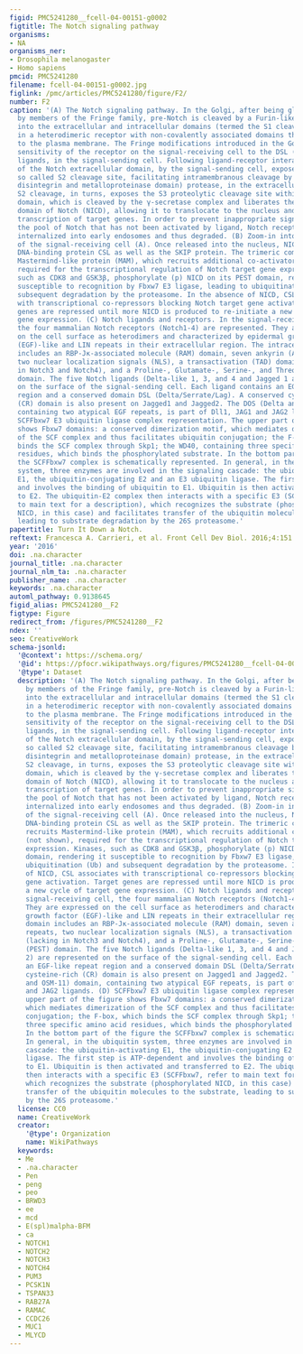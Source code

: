 ```yaml
---
figid: PMC5241280__fcell-04-00151-g0002
figtitle: The Notch signaling pathway
organisms:
- NA
organisms_ner:
- Drosophila melanogaster
- Homo sapiens
pmcid: PMC5241280
filename: fcell-04-00151-g0002.jpg
figlink: /pmc/articles/PMC5241280/figure/F2/
number: F2
caption: '(A) The Notch signaling pathway. In the Golgi, after being glycosylated
  by members of the Fringe family, pre-Notch is cleaved by a Furin-like convertase
  into the extracellular and intracellular domains (termed the S1 cleavage), resulting
  in a heterodimeric receptor with non-covalently associated domains that is transported
  to the plasma membrane. The Fringe modifications introduced in the Golgi affect
  sensitivity of the receptor on the signal-receiving cell to the DSL (Delta-Serrate-Lag2)
  ligands, in the signal-sending cell. Following ligand-receptor interaction, trans-endocytosis
  of the Notch extracellular domain, by the signal-sending cell, exposes the second
  so called S2 cleavage site, facilitating intramembranous cleavage by an ADAM (a
  disintegrin and metalloproteinase domain) protease, in the extracellular domain.
  S2 cleavage, in turns, exposes the S3 proteolytic cleavage site within the transmembrane
  domain, which is cleaved by the γ-secretase complex and liberates the intracellular
  domain of Notch (NICD), allowing it to translocate to the nucleus and thus activate
  transcription of target genes. In order to prevent inappropriate signaling from
  the pool of Notch that has not been activated by ligand, Notch receptor is continuously
  internalized into early endosomes and thus degraded. (B) Zoom-in into the nucleus
  of the signal-receiving cell (A). Once released into the nucleus, NICD binds the
  DNA-binding protein CSL as well as the SKIP protein. The trimeric complex thus recruits
  Mastermind-like protein (MAM), which recruits additional co-activators (not shown),
  required for the transcriptional regulation of Notch target gene expression. Kinases,
  such as CDK8 and GSK3β, phosphorylate (p) NICD on its PEST domain, rendering it
  susceptible to recognition by Fbxw7 E3 ligase, leading to ubiquitination (Ub) and
  subsequent degradation by the proteasome. In the absence of NICD, CSL associates
  with transcriptional co-repressors blocking Notch target gene activation. Target
  genes are repressed until more NICD is produced to re-initiate a new cycle of target
  gene expression. (C) Notch ligands and receptors. In the signal-receiving cell,
  the four mammalian Notch receptors (Notch1-4) are represented. They are expressed
  on the cell surface as heterodimers and characterized by epidermal growth factor
  (EGF)-like and LIN repeats in their extracellular region. The intracellular domain
  includes an RBP-Jκ-associated molecule (RAM) domain, seven ankyrin (ANK) repeats,
  two nuclear localization signals (NLS), a transactivation (TAD) domain (lacking
  in Notch3 and Notch4), and a Proline-, Glutamate-, Serine-, and Threonine-rich (PEST)
  domain. The five Notch ligands (Delta-like 1, 3, and 4 and Jagged 1 and 2) are represented
  on the surface of the signal-sending cell. Each ligand contains an EGF-like repeat
  region and a conserved domain DSL (Delta/Serrate/Lag). A conserved cysteine-rich
  (CR) domain is also present on Jagged1 and Jagged2. The DOS (Delta and OSM-11) domain,
  containing two atypical EGF repeats, is part of Dll1, JAG1 and JAG2 ligands. (D)
  SCFFbxw7 E3 ubiquitin ligase complex representation. The upper part of the figure
  shows Fbxw7 domains: a conserved dimerization motif, which mediates dimerization
  of the SCF complex and thus facilitates ubiquitin conjugation; the F-box, which
  binds the SCF complex through Skp1; the WD40, containing three specific amino acid
  residues, which binds the phosphorylated substrate. In the bottom part of the figure
  the SCFFbxw7 complex is schematically represented. In general, in the ubiquitin
  system, three enzymes are involved in the signaling cascade: the ubiquitin-activating
  E1, the ubiquitin-conjugating E2 and an E3 ubiquitin ligase. The first step is ATP-dependent
  and involves the binding of ubiquitin to E1. Ubiquitin is then activated and transferred
  to E2. The ubiquitin-E2 complex then interacts with a specific E3 (SCFFbxw7, refer
  to main text for a description), which recognizes the substrate (phosphorylated
  NICD, in this case) and facilitates transfer of the ubiquitin molecules to the substrate,
  leading to substrate degradation by the 26S proteasome.'
papertitle: Turn It Down a Notch.
reftext: Francesca A. Carrieri, et al. Front Cell Dev Biol. 2016;4:151.
year: '2016'
doi: .na.character
journal_title: .na.character
journal_nlm_ta: .na.character
publisher_name: .na.character
keywords: .na.character
automl_pathway: 0.9138645
figid_alias: PMC5241280__F2
figtype: Figure
redirect_from: /figures/PMC5241280__F2
ndex: ''
seo: CreativeWork
schema-jsonld:
  '@context': https://schema.org/
  '@id': https://pfocr.wikipathways.org/figures/PMC5241280__fcell-04-00151-g0002.html
  '@type': Dataset
  description: '(A) The Notch signaling pathway. In the Golgi, after being glycosylated
    by members of the Fringe family, pre-Notch is cleaved by a Furin-like convertase
    into the extracellular and intracellular domains (termed the S1 cleavage), resulting
    in a heterodimeric receptor with non-covalently associated domains that is transported
    to the plasma membrane. The Fringe modifications introduced in the Golgi affect
    sensitivity of the receptor on the signal-receiving cell to the DSL (Delta-Serrate-Lag2)
    ligands, in the signal-sending cell. Following ligand-receptor interaction, trans-endocytosis
    of the Notch extracellular domain, by the signal-sending cell, exposes the second
    so called S2 cleavage site, facilitating intramembranous cleavage by an ADAM (a
    disintegrin and metalloproteinase domain) protease, in the extracellular domain.
    S2 cleavage, in turns, exposes the S3 proteolytic cleavage site within the transmembrane
    domain, which is cleaved by the γ-secretase complex and liberates the intracellular
    domain of Notch (NICD), allowing it to translocate to the nucleus and thus activate
    transcription of target genes. In order to prevent inappropriate signaling from
    the pool of Notch that has not been activated by ligand, Notch receptor is continuously
    internalized into early endosomes and thus degraded. (B) Zoom-in into the nucleus
    of the signal-receiving cell (A). Once released into the nucleus, NICD binds the
    DNA-binding protein CSL as well as the SKIP protein. The trimeric complex thus
    recruits Mastermind-like protein (MAM), which recruits additional co-activators
    (not shown), required for the transcriptional regulation of Notch target gene
    expression. Kinases, such as CDK8 and GSK3β, phosphorylate (p) NICD on its PEST
    domain, rendering it susceptible to recognition by Fbxw7 E3 ligase, leading to
    ubiquitination (Ub) and subsequent degradation by the proteasome. In the absence
    of NICD, CSL associates with transcriptional co-repressors blocking Notch target
    gene activation. Target genes are repressed until more NICD is produced to re-initiate
    a new cycle of target gene expression. (C) Notch ligands and receptors. In the
    signal-receiving cell, the four mammalian Notch receptors (Notch1-4) are represented.
    They are expressed on the cell surface as heterodimers and characterized by epidermal
    growth factor (EGF)-like and LIN repeats in their extracellular region. The intracellular
    domain includes an RBP-Jκ-associated molecule (RAM) domain, seven ankyrin (ANK)
    repeats, two nuclear localization signals (NLS), a transactivation (TAD) domain
    (lacking in Notch3 and Notch4), and a Proline-, Glutamate-, Serine-, and Threonine-rich
    (PEST) domain. The five Notch ligands (Delta-like 1, 3, and 4 and Jagged 1 and
    2) are represented on the surface of the signal-sending cell. Each ligand contains
    an EGF-like repeat region and a conserved domain DSL (Delta/Serrate/Lag). A conserved
    cysteine-rich (CR) domain is also present on Jagged1 and Jagged2. The DOS (Delta
    and OSM-11) domain, containing two atypical EGF repeats, is part of Dll1, JAG1
    and JAG2 ligands. (D) SCFFbxw7 E3 ubiquitin ligase complex representation. The
    upper part of the figure shows Fbxw7 domains: a conserved dimerization motif,
    which mediates dimerization of the SCF complex and thus facilitates ubiquitin
    conjugation; the F-box, which binds the SCF complex through Skp1; the WD40, containing
    three specific amino acid residues, which binds the phosphorylated substrate.
    In the bottom part of the figure the SCFFbxw7 complex is schematically represented.
    In general, in the ubiquitin system, three enzymes are involved in the signaling
    cascade: the ubiquitin-activating E1, the ubiquitin-conjugating E2 and an E3 ubiquitin
    ligase. The first step is ATP-dependent and involves the binding of ubiquitin
    to E1. Ubiquitin is then activated and transferred to E2. The ubiquitin-E2 complex
    then interacts with a specific E3 (SCFFbxw7, refer to main text for a description),
    which recognizes the substrate (phosphorylated NICD, in this case) and facilitates
    transfer of the ubiquitin molecules to the substrate, leading to substrate degradation
    by the 26S proteasome.'
  license: CC0
  name: CreativeWork
  creator:
    '@type': Organization
    name: WikiPathways
  keywords:
  - Me
  - .na.character
  - Pen
  - peng
  - peo
  - BRWD3
  - ee
  - mcd
  - E(spl)malpha-BFM
  - ca
  - NOTCH1
  - NOTCH2
  - NOTCH3
  - NOTCH4
  - PUM3
  - PCSK1N
  - TSPAN33
  - RAB27A
  - RAMAC
  - CCDC26
  - MUC1
  - MLYCD
---
```

